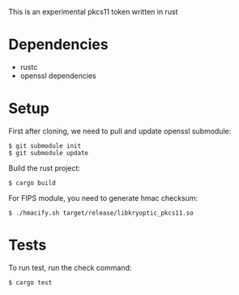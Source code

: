 This is an experimental pkcs11 token written in rust

# Dependencies

 * rustc
 * openssl dependencies

# Setup

First after cloning, we need to pull and update openssl submodule:

    $ git submodule init
    $ git submodule update

Build the rust project:

    $ cargo build

For FIPS module, you need to generate hmac checksum:

    $ ./hmacify.sh target/release/libkryoptic_pkcs11.so

# Tests

To run test, run the check command:

    $ cargo test
